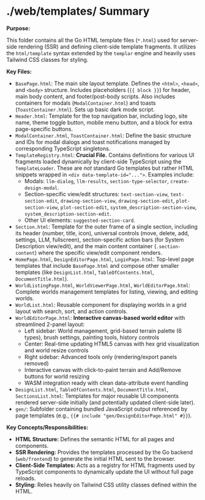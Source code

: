 # ./web/templates/ Summary

**Purpose:**

This folder contains all the Go HTML template files (`*.html`) used for server-side rendering (SSR) and defining client-side template fragments. It utilizes the `html/template` syntax extended by the `templar` engine and heavily uses Tailwind CSS classes for styling.

**Key Files:**

*   `BasePage.html`: The main site layout template. Defines the `<html>`, `<head>`, and `<body>` structure. Includes placeholders (`{{ block }}`) for header, main body content, and footer/post-body scripts. Also includes containers for modals (`ModalContainer.html`) and toasts (`ToastContainer.html`). Sets up basic dark mode script.
*   `Header.html`: Template for the top navigation bar, including logo, site name, theme toggle button, mobile menu button, and a block for extra page-specific buttons.
*   `ModalContainer.html`, `ToastContainer.html`: Define the basic structure and IDs for modal dialogs and toast notifications managed by corresponding TypeScript singletons.
*   `TemplateRegistry.html`: **Crucial File.** Contains definitions for various UI fragments loaded dynamically by client-side TypeScript using the `TemplateLoader`. These are *not* standard Go templates but rather HTML snippets wrapped in `<div data-template-id="...">`. Examples include:
    *   Modals: `llm-dialog`, `llm-results`, `section-type-selector`, `create-design-modal`.
    *   Section-specific view/edit structures: `text-section-view`, `text-section-edit`, `drawing-section-view`, `drawing-section-edit`, `plot-section-view`, `plot-section-edit`, `system_description-section-view`, `system_description-section-edit`.
    *   Other UI elements: `suggested-section-card`.
*   `Section.html`: Template for the outer frame of a single section, including its header (number, title, icon), universal controls (move, delete, add, settings, LLM, fullscreen), section-specific action bars (for System Description view/edit), and the main content container (`.section-content`) where the specific view/edit component renders.
*   `HomePage.html`, `DesignEditorPage.html`, `LoginPage.html`: Top-level page templates that include `BasePage.html` and compose other smaller templates (like `DesignList.html`, `TableOfContents.html`, `DocumentTitle.html`).
*   `WorldListingPage.html`, `WorldViewerPage.html`, `WorldEditorPage.html`: Complete worlds management templates for listing, viewing, and editing worlds.
*   `WorldList.html`: Reusable component for displaying worlds in a grid layout with search, sort, and action controls.
*   `WorldEditorPage.html`: **Interactive canvas-based world editor** with streamlined 2-panel layout:
    *   Left sidebar: World management, grid-based terrain palette (6 types), brush settings, painting tools, history controls
    *   Center: Real-time updating HTML5 canvas with hex grid visualization and world resize controls
    *   Right sidebar: Advanced tools only (rendering/export panels removed)
    *   Interactive canvas with click-to-paint terrain and Add/Remove buttons for world resizing
    *   WASM integration ready with clean data-attribute event handling
*   `DesignList.html`, `TableOfContents.html`, `DocumentTitle.html`, `SectionsList.html`: Templates for major reusable UI components rendered server-side initially (and potentially updated client-side later).
*   `gen/`: Subfolder containing bundled JavaScript output referenced by page templates (e.g., `{{# include "gen/DesignEditorPage.html" #}}`).

**Key Concepts/Responsibilities:**

*   **HTML Structure:** Defines the semantic HTML for all pages and components.
*   **SSR Rendering:** Provides the templates processed by the Go backend (`web/frontend`) to generate the initial HTML sent to the browser.
*   **Client-Side Templates:** Acts as a registry for HTML fragments used by TypeScript components to dynamically update the UI without full page reloads.
*   **Styling:** Relies heavily on Tailwind CSS utility classes defined within the HTML.
